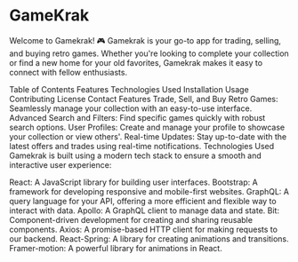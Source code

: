 # GameKrak
Welcome to Gamekrak! 🎮 Gamekrak is your go-to app for trading, selling, and buying retro games. Whether you're looking to complete your collection or find a new home for your old favorites, Gamekrak makes it easy to connect with fellow enthusiasts.

Table of Contents
Features
Technologies Used
Installation
Usage
Contributing
License
Contact
Features
Trade, Sell, and Buy Retro Games: Seamlessly manage your collection with an easy-to-use interface.
Advanced Search and Filters: Find specific games quickly with robust search options.
User Profiles: Create and manage your profile to showcase your collection or view others'.
Real-time Updates: Stay up-to-date with the latest offers and trades using real-time notifications.
Technologies Used
Gamekrak is built using a modern tech stack to ensure a smooth and interactive user experience:

React: A JavaScript library for building user interfaces.
Bootstrap: A framework for developing responsive and mobile-first websites.
GraphQL: A query language for your API, offering a more efficient and flexible way to interact with data.
Apollo: A GraphQL client to manage data and state.
Bit: Component-driven development for creating and sharing reusable components.
Axios: A promise-based HTTP client for making requests to our backend.
React-Spring: A library for creating animations and transitions.
Framer-motion: A powerful library for animations in React.
